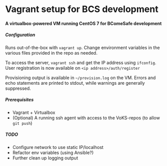 # Vagrant setup for BCS development
#### A virtualbox-powered VM running CentOS 7 for BComeSafe development
##### Configuration
Runs out-of-the-box with `vagrant up`. Change environment variables in the various files
provided in the repo as needed.
  
To access the server, `vagrant ssh` and get the IP address using `ifconfig`. User
registration is now available on `<ip address>/auth/register`  

Provisioning output is available in `~/provision.log` on the VM. Errors and echo statements
are printed to stdout, while warnings are generally suppressed.

##### Prerequisites
* Vagrant + Virtualbox
* (Optional) A running ssh agent with access to the VoKS-repos (to allow `git push`)

##### TODO
* Configure network to use static IP/localhost
* Refactor env variables (using Ansible?)
* Further clean up logging output
